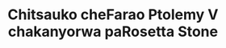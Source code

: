 ---
layout: quote
permalink: /sn/
langtag: sn
type: modern
script: Latn
langName: Shona
englishLangName: Shona
title: Chitsauko cheFarao Ptolemy V chakanyorwa paRosetta Stone
quote: Mapepani anokodzerwa muhieroglyphs, demotic, naGreek paBasalt slabs vongoratidzwa mumatowero akakosha, pakupedzisira mumatowero akakosha uye pamatambudziko ekutanga, kwepamberi, kwepamberi nenhaririro yePtolemy, Mwari akapinda kurarama.
reference: Zvinoenderana nePtolemy V paRosetta Stone, 196 B.C., British Museum.
imageAlt: Coin nemusoro waPtolemy V
selectAriaLabel: Sarudza rurimi
buttonRandom: Nzvimbo
direction: ltr
---